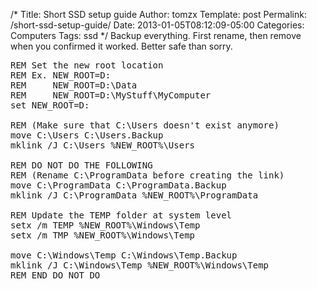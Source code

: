 /*
 Title: Short SSD setup guide
 Author: tomzx
 Template: post
 Permalink: /short-ssd-setup-guide/
 Date: 2013-01-05T08:12:09-05:00
 Categories: Computers
 Tags: ssd
*/
Backup everything. First rename, then remove when you confirmed it worked. Better safe than sorry.

<pre class="brush: bash; title: ; notranslate" title="">REM Set the new root location
REM Ex. NEW_ROOT=D:
REM     NEW_ROOT=D:\Data
REM     NEW_ROOT=D:\MyStuff\MyComputer
set NEW_ROOT=D:

REM (Make sure that C:\Users doesn't exist anymore)
move C:\Users C:\Users.Backup
mklink /J C:\Users %NEW_ROOT%\Users

REM DO NOT DO THE FOLLOWING
REM (Rename C:\ProgramData before creating the link)
move C:\ProgramData C:\ProgramData.Backup
mklink /J C:\ProgramData %NEW_ROOT%\ProgramData

REM Update the TEMP folder at system level
setx /m TEMP %NEW_ROOT%\Windows\Temp
setx /m TMP %NEW_ROOT%\Windows\Temp

move C:\Windows\Temp C:\Windows\Temp.Backup
mklink /J C:\Windows\Temp %NEW_ROOT%\Windows\Temp
REM END DO NOT DO
</pre>